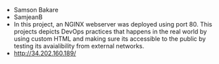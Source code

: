 * Samson Bakare
* SamjeanB
* In this project, an NGINX webserver was deployed using port 80. This projects depicts DevOps practices that happens in the real world by using custom HTML and making sure its accessible to the public by testing its avaialibility from external networks.
* http://34.202.160.189/
